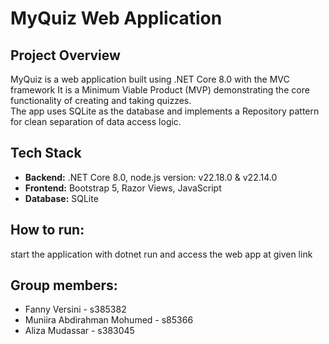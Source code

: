 # MyQuiz Web Application

## Project Overview

MyQuiz is a web application built using .NET Core 8.0 with the MVC framework
It is a Minimum Viable Product (MVP) demonstrating the core functionality of creating and taking quizzes.  
The app uses SQLite as the database and implements a Repository pattern for clean separation of data access logic.


## Tech Stack

- **Backend:** .NET Core 8.0, node.js version: v22.18.0 & v22.14.0 
- **Frontend:** Bootstrap 5, Razor Views, JavaScript  
- **Database:** SQLite  

## How to run:

start the application with dotnet run and access the web app at given link

## Group members:
- Fanny Versini - s385382
- Muniira Abdirahman Mohumed - s85366
- Aliza Mudassar - s383045


